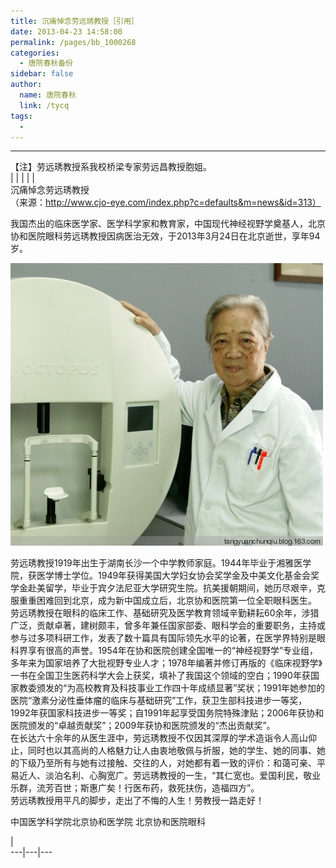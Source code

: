 ```yaml
---
title: 沉痛悼念劳远琇教授［引用］
date: 2013-04-23 14:58:00
permalink: /pages/bb_1000268
categories: 
  - 唐院春秋备份
sidebar: false
author: 
  name: 唐院春秋
  link: /tycq
tags: 
  - 
---
```


* * *

【注】劳远琇教授系我校桥梁专家劳远昌教授胞姐。  
|  |  |  |  |  
沉痛悼念劳远琇教授  
（来源：http://www.cjo-eye.com/index.php?c=defaults&m=news&id=313）  
  
我国杰出的临床医学家、医学科学家和教育家，中国现代神经视野学奠基人，北京协和医院眼科劳远琇教授因病医治无效，于2013年3月24日在北京逝世，享年94岁。  

![](/pic/img1.ph.126.net_K1yNxR_uI1Hv9nDF8cpWXQ==_6597714080471671327.jpg)

劳远琇教授1919年出生于湖南长沙一个中学教师家庭。1944年毕业于湘雅医学院，获医学博士学位。1949年获得美国大学妇女协会奖学金及中美文化基金会奖学金赴美留学，毕业于宾夕法尼亚大学研究生院。抗美援朝期间，她历尽艰辛，克服重重困难回到北京，成为新中国成立后，北京协和医院第一位全职眼科医生。  
劳远琇教授在眼科的临床工作、基础研究及医学教育领域辛勤耕耘60余年，涉猎广泛，贡献卓著，建树颇丰，曾多年兼任国家部委、眼科学会的重要职务，主持或参与过多项科研工作，发表了数十篇具有国际领先水平的论著，在医学界特别是眼科界享有很高的声誉。1954年在协和医院创建全国唯一的“神经视野学”专业组，多年来为国家培养了大批视野专业人才；1978年编著并修订再版的《临床视野学》一书在全国卫生医药科学大会上获奖，填补了我国这个领域的空白；1990年获国家教委颁发的“为高校教育及科技事业工作四十年成绩显著”奖状；1991年她参加的医院“激素分泌性垂体瘤的临床与基础研究”工作，获卫生部科技进步一等奖，1992年获国家科技进步一等奖；自1991年起享受国务院特殊津贴；2006年获协和医院颁发的“卓越贡献奖”；2009年获协和医院颁发的“杰出贡献奖”。  
在长达六十余年的从医生涯中，劳远琇教授不仅因其深厚的学术造诣令人高山仰止，同时也以其高尚的人格魅力让人由衷地敬佩与折服，她的学生、她的同事、她的下级乃至所有与她有过接触、交往的人，对她都有着一致的评价：和蔼可亲、平易近人、淡泊名利、心胸宽广。劳远琇教授的一生，“其仁宽也。爱国利民，敬业乐群，流芳百世；斯惠广矣！行医布药，救死扶伤，造福四方”。  
劳远琇教授用平凡的脚步，走出了不悔的人生！劳教授一路走好！  
  
中国医学科学院北京协和医学院 北京协和医院眼科  
  
|  
---|---|---